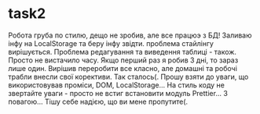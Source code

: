 # task2
Робота груба по стилю, дещо не зробив, але все працюэ з БД! Заливаю інфу на LocalStorage та беру інфу звідти. проблема стайлінгу вирішується. Проблема редагування та виведення таблиці - також. Просто не вистачило часу. Якщо перший раз я робив 3 дні, то зараз лише один. Вирішив переробити все класно, але домашні та робочі трабли внесли свої корективи. Так сталось(. Прошу взяти до уваги, що використовував проміси, DOM, LocalStorage... На стиль коду не звертайте уваги - просто не встиг встановити модуль Prettier...
З повагою... Тішу себе надією, що ви мене пропутите(.

